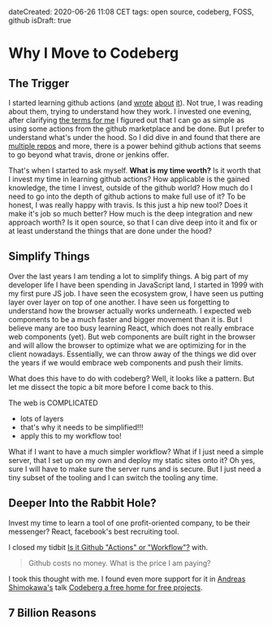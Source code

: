 dateCreated: 2020-06-26 11:08 CET
tags: open source, codeberg, FOSS, github
isDraft: true

# Why I Move to Codeberg


## The Trigger
I started learning github actions (and [wrote][3] [about][4] [it][5]). 
Not true, I was reading about them, trying to understand
how they work. I invested one evening, after clarifying [the terms for me][3] 
I figured out that I can go as simple as using some actions
from the github marketplace and be done. But I prefer to understand what's under the hood.
So I did dive in and found that there are [multiple repos](https://github.com/actions) and more,
there is a power behind github actions that seems to go beyond what travis, drone or jenkins offer.

That's when I started to ask myself. **What is my time worth?** Is it worth that I invest my time in
learning github actions?
How applicable is the gained knowledge, the time I invest, outside of the github world?
How much do I need to go into the depth of github actions to make full use of it?
To be honest, I was really happy with travis. Is this just a hip new tool? Does it make
it's job so much better? How much is the deep integration and new approach worth?
Is it open source, so that I can dive deep into it and fix or at least understand the things
that are done under the hood?

## Simplify Things
Over the last years I am tending a lot to simplify things. A big part of my developer life
I have been spending in JavaScript land, I started in 1999 with my first pure JS job.
I have seen the ecosystem grow, I have seen us putting layer over layer on top of one another.
I have seen us forgetting to understand how the browser actually works underneath.
I expected web components to be a much faster and bigger movement than it is. But I believe
many are too busy learning React, which does not really embrace web components (yet).
But web components are built right in the browser and will allow the browser to optimize what
we are optimizing for in the client nowadays. Essentially, we can throw away of the things we
did over the years if we would embrace web components and push their limits.

What does this have to do with codeberg? Well, it looks like a pattern.
But let me dissect the topic a bit more before I come back to this.

The web is COMPLICATED
- lots of layers
- that's why it needs to be simplified!!!
- apply this to my workflow too!

What if I want to have a much simpler workflow? What if I just need a simple server, that I set up
on my own and deploy my static sites onto it? Oh yes, sure I will have to make sure the server runs
and is secure. But I just need a tiny subset of the tooling and I can switch the tooling any time.

## Deeper Into the Rabbit Hole?
Invest my time to learn a tool of one profit-oriented company, to be their messenger?
React, facebook's best recruiting tool.

I closed my tidbit [Is it Github "Actions" or "Workflow"?][3] with.
> Github costs no money. What is the price I am paying?

I took this thought with me. I found even more support for it in [Andreas Shimokawa's](https://codeberg.org/ashimokawa)
talk [Codeberg a free home for free projects][2].

## 7 Billion Reasons

[1]: https://picostitch.com/tidbits/2020/06/open-source-sustainability/
[2]: https://vimeo.com/376156831
[3]: https://picostitch.com/tidbits/2020/06/is-it-github-actions-or-workflow/
[4]: https://picostitch.com/tidbits/2020/06/trigger-github-action-by-external-event/
[5]: https://picostitch.com/tidbits/2020/06/github-action-features/
